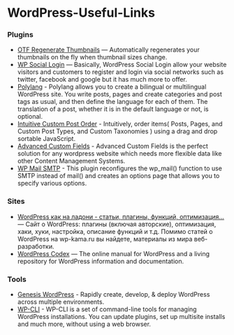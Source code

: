 WordPress-Useful-Links
===========

### Plugins ###
* [OTF Regenerate Thumbnails](https://wordpress.org/plugins/otf-regenerate-thumbnails/) — Automatically regenerates your thumbnails on the fly when thumbnail sizes change.
* [WP Social Login](https://github.com/miled/wordpress-social-login) — Basically, WordPress Social Login allow your website visitors and customers to register and login via social networks such as twitter, facebook and google but it has much more to offer.
* [Polylang](https://wordpress.org/plugins/polylang/) - Polylang allows you to create a bilingual or multilingual WordPress site. You write posts, pages and create categories and post tags as usual, and then define the language for each of them. The translation of a post, whether it is in the default language or not, is optional. 
* [Intuitive Custom Post Order](https://ru.wordpress.org/plugins/intuitive-custom-post-order/) - Intuitively, order items( Posts, Pages, and Custom Post Types, and Custom Taxonomies ) using a drag and drop sortable JavaScript.
* [Advanced Custom Fields](http://www.advancedcustomfields.com/) - Advanced Custom Fields is the perfect solution for any wordpress website which needs more flexible data like other Content Management Systems.
* [WP Mail SMTP](https://wordpress.org/plugins/wp-mail-smtp/) - This plugin reconfigures the wp_mail() function to use SMTP instead of mail() and creates an options page that allows you to specify various options.

### Sites ###
* [WordPress как на ладони - статьи, плагины, функций, оптимизация...](http://wp-kama.ru/) — Сайт о WordPress: плагины (включая авторские), оптимизация, хаки, хуки, настройка, описание функций и т.д. Помимо статей о WordPress на wp-kama.ru вы найдете, материалы из мира веб-разработки.
* [WordPress Codex](https://codex.wordpress.org/) — The online manual for WordPress and a living repository for WordPress information and documentation.

### Tools ###
* [Genesis WordPress](https://github.com/genesis/wordpress) - Rapidly create, develop, & deploy WordPress across multiple environments.
* [WP-CLI](http://wp-cli.org/) - WP-CLI is a set of command-line tools for managing WordPress installations. You can update plugins, set up multisite installs and much more, without using a web browser.
